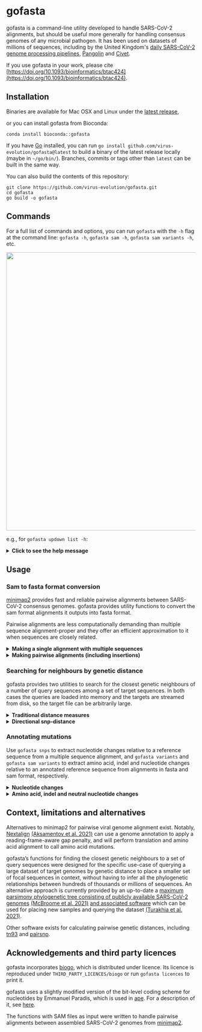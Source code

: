     
# gofasta




gofasta is a command-line utility developed to handle SARS-CoV-2 alignments, but should be useful more generally for handling consensus genomes of any microbial pathogen. It has been used on datasets of millions of sequences, including by the United Kingdom's [daily SARS-CoV-2 genome processing pipelines](https://github.com/COG-UK), [Pangolin](https://github.com/cov-lineages/pangolin) and [Civet](https://github.com/artic-network/civet).

If you use gofasta in your work, please cite [https://doi.org/10.1093/bioinformatics/btac424](https://doi.org/10.1093/bioinformatics/btac424).

## Installation

Binaries are available for Mac OSX and Linux under the [latest release](https://github.com/virus-evolution/gofasta/releases/latest),

or you can install gofasta from Bioconda:

`conda install bioconda::gofasta`

If you have [Go](https://go.dev/) installed, you can run `go install github.com/virus-evolution/gofasta@latest` to build a binary of the latest release locally (maybe in `~/go/bin/`). Branches, commits or tags other than `latest` can be built in the same way.

You can also build the contents of this repository:

```
git clone https://github.com/virus-evolution/gofasta.git
cd gofasta
go build -o gofasta
```

## Commands

For a full list of commands and options, you can run `gofasta` with the `-h` flag at the command line: `gofasta -h`,  `gofasta sam -h`, `gofasta sam variants -h`, etc. 

<p align="center">
  <img src=".github/help.png" alt="" width="738">
</p>



e.g., for `gofasta updown list -h`:

<details><summary><b>Click to see the help message</b></summary>

```
❯ gofasta updown list -h
Generate input CSV files for gofasta updown topranking

Example usage:

	gofasta updown list -r reference.fasta -q alignment.fasta -o mutationlist.csv

Non-ATGC nucleotides are not recommended in the --reference, and --reference and --query must
be aligned to the same thing.

--outfile is a CSV-format file with the columns: query,SNPs,ambiguities,SNPcount,ambcount. There is one row
for each sequence in --query. SNPs is a "|"-delimited list of SNPs relative to --reference. ambiguities is
a "|"-delimited list of ranges (1-based, inclusive) of tracts of ambiguities (anything that isn't ATGC).

Usage:
  gofasta updown list [flags]

Flags:
  -q, --query string     Alignment of sequences to parse, in fasta format (default "stdin")
  -o, --outfile string   Output to write (default "stdout")
  -h, --help             help for list

Global Flags:
  -r, --reference string   Reference sequence, in fasta format, which is treated as the root of the imaginary tree
```
</details>

## Usage

### Sam to fasta format conversion

[minimap2](https://github.com/lh3/minimap2) provides fast and reliable pairwise alignments between SARS-CoV-2 consensus genomes. gofasta provides utility functions to convert the sam format alignments it outputs into fasta format.

Pairwise alignments are less computationally demanding than multiple sequence alignment-proper and they offer an efficient approximation to it when sequences are closely related.

<details><summary><b>Making a single alignment with multiple sequences</b></summary>
</br>

This is the pipeline currently used by [Pangolin](https://github.com/cov-lineages/pangolin):

```
minimap2 -a -x asm20 --sam-hit-only --secondary=no --score-N=0 MN908947.fa unaligned.consensus.fasta -o aligned.sam

gofasta sam toMultiAlign -s aligned.sam --start 266 --end 29674 --pad -o aligned.fasta
```

`MN908947.fa` is the reference genome for SARS-CoV-2 (here is its [Genbank accession](https://www.ncbi.nlm.nih.gov/nuccore/MN908947.3)), and `unaligned.consensus.fasta` contains all your consensus genomes (in one file). In this case we've clipped the alignment to just the coding sequence (`--start 266 --end 29674`) but replaced the trimmed regions with `N`s to retain the reference length in the output (`--pad`). <b>Insertions relative to the reference are discarded from the output file so everything is the same (== reference) length.</b>


minimap2 and gofasta can both make use of multiple threads. Additionally, minimap2 writes to stdout by default and gofasta reads from stdin if we don't specify a file for `-s`, so we can avoid writing the intermediate sam to disk entirely. Both of these should speed things up:

```
minimap2 -t8 -a -x asm20 --score-N=0 MN908947.fa unaligned.consensus.fasta | gofasta sam toma -t2 > aligned.fasta
```

We give minimap2 more threads here because it's doing more work. `toma` is just an alias for `toMultiAlign`.

<i>But I don't want to have to write all this code every time I want to align something</i>. That's understandable. In which case you could define a shell function in your `~/.zshrc` or `~/.bashrc` file, something like:

```
function align() {
  minimap2 -a -x asm20 --score-N=0 ~/path/to/MN908947.fa $1 | gofasta sam toma
}
```

and then you can run `align unaligned.consensus.fasta > aligned.fasta` in your terminal.

</details>

<details><summary><b>Making pairwise alignments (including insertions)</b></summary>
</br>
gofasta will also convert the minimap2 alignment into pairwise alignments, writing one file per consensus genome, including insertions relative to the reference and writing the reference itself to the output files:

```
minimap2 -a -x asm20 --score-N=0 MN908947.fa unaligned.consensus.fasta |\
  gofasta sam toPairAlign -r MN908947.fa -o outputdir
```

`outputdir` is a directory which will be created if it does not already exist. Individual fasta files will be written to `outputdir/*fasta`. Filenames are derived from the fasta descriptions (with `/` replaced by `_`).

Just as with `toMultiAlign`, you can clip the alignments to coordinates of your choosing. For example, if you are only interested in the Spike region:

```
minimap2 -a -x asm20 --score-N=0 MN908947.fa unaligned.consensus.fasta |\
  gofasta sam topa -r MN908947.fa --start 21563 --end 25384 -o outputdir
```

`--start` and `--end` are 1-based inclusive, and they are <i>in reference coordinates</i>. So you will get the region corresponding to the reference Spike regardless of insertions or deletions anywhere in your query genome.

There is no `--pad` option for `toPairAlign` because we don't expect all the sequences to be reference length.

</details>

### Searching for neighbours by genetic distance

gofasta provides two utilities to search for the closest genetic neighbours of a number of query sequences among a set of target sequences. In both cases the queries are loaded into memory and the targets are streamed from disk, so the target file can be arbitrarily large.

<details><summary><b>Traditional distance measures</b></summary>
</br>

Use `gofasta closest` to find the closest neighbours by traditional genetic distance measures:

```
❯ gofasta closest --help | sed -n '/Flags/,$p'
Flags:
  -t, --threads int       Number of CPUs to use (Default: all available CPUs)
      --query string      Alignment of sequences to find neighbours for, in fasta format
      --target string     Alignment of sequences to search for neighbours in, in fasta format
  -m, --measure string    which distance measure to use (raw, snp or tn93) (default "raw")
  -n, --number int        (Optional) the closest n sequences to each query will be returned
  -d, --max-dist string   (Optional) return all sequences less than or equal to this distance away
  -o, --outfile string    The output file to write (default "stdout")
      --table             write a long-form table of the output
  -h, --help              help for closest
```
 The available distance measures are `raw` (the default) which is the number of nucleotide differences <i>per site</i> ; `snp`, which is the total number of nucleotide differences, and `tn93`, which is [Tamura and Nei's (1993) evolutionary distance](https://academic.oup.com/mbe/article/10/3/512/1016366).

raw distance is calculated as: `l_d / (l_d + l_s)`, where `l_d` is the number of sites which are certainly different between two sequences and `l_s` is the number of sites which are certainly the same.

snp distance = `l_d`. For both the raw and snp distances, ambiguous IUPAC codes are treated as the set of bases that they represent.

tn93 distance is calculated according to equation (7) in [the paper](https://academic.oup.com/mbe/article/10/3/512/1016366). Only `ATGC` bases are considered when calculating this measure.

The routine is parallelised across queries, so there is no point setting `-t` greater than the number of sequences in `--query`.

</details>

<details><summary><b>Directional snp-distance</b></summary>
</br>

Use `gofasta updown topranking` to find the closest neighbours by (directional) snp distance. This is the routine used by [Civet3](https://github.com/artic-network/civet):

```
❯ gofasta updown topranking -h | sed -n '/Flags/,$p'
Flags:
  -q, --query string             File with sequences to find neighbours for. Either the CSV output of gofasta updown list, or an alignment in fasta format
  -t, --target string            File of sequences to look for neighbours in. Either the CSV output of gofasta updown list, or an alignment in fasta format
  -o, --outfile string           CSV-format file of closest neighbours to write (default "stdout")
      --table                    write a long-form table of the output
      --ignore string            Optional plain text file of IDs to ignore in the target file when searching for neighbours
      --dist-all int             Maximum allowed SNP-distance between target and query sequence in any direction. Overrides the settings below
      --dist-up int              Maximum allowed SNP-distance from query for sequences in the parent bin
      --dist-down int            Maximum allowed SNP-distance from query for sequences in the child bin
      --dist-side int            Maximum allowed SNP-distance from query for sequences in the sibling bin
      --size-total int           Max number of neighbours to find (attempts to split equally between same/up/down/side). A hard limit
      --size-up int              Max number of closest parent sequences to find, if size-total not specified. A soft limit unless --no-fill
      --size-down int            Max number of closest child sequences to find, if size-total not specified. A soft limit unless --no-fill
      --size-side int            Max number of closest sibling sequences to find, if size-total not specified. A soft limit unless --no-fill
      --size-same int            Max number of identical sequences to find, if size-total not specified. A soft limit unless --no-fill
      --threshold-pair float32   Up to this proportion of consequential sites is allowed to be ambiguous in either sequence for each pairwise comparison (default 0.1)
      --threshold-target int     Target can have at most this number of ambiguities to be considered (default 10000)
      --dist-push int            Push the --dist boundaries outwards so that bins have at least these many closest SNP-distances for which there are neighbours, where possible
      --no-fill                  Don't make up for a shortfall in any of --size-up, -down, -side or -same by increasing the count for other bins
  -h, --help                     help for topranking

Global Flags:
  -r, --reference string   Reference sequence, in fasta format, which is treated as the root of the imaginary tree
```

This routine has the potential to be faster than traditional genetic distance measures. It uses patterns of derived mutations to make inferences about the likely phylogenetic relationships between closely related sequences. Briefly, sequences are compressed so that they are represented by only their ATGC nucleotide differences from a common reference sequence, which is treated like the root of an imaginary tree. SNPs can either be unique to the query sequence, unique to the target sequence, or present in the intersection of the two. SNPs present in the intersection are interpreted as representing shared ancestry between query and target, whereas an excess of SNPs in either the query or target set can be interpreted to give directionality relative to a root sequence. See [the Civet preprint](https://www.medrxiv.org/content/10.1101/2021.12.13.21267267v1) for a detailed explanation of the scheme (Figure 2 and Figure S1). 

The input `--query` and `--target` files can either be alignments in fasta format, or they can be csv-format files produced by `gofasta updown list` (or one of each). Using the csv-format files should be faster to the extent that they are quicker to read from disk compared to alignments, which initially contain the information for every site.

An example of command-line use and more explanation is available by running `gofasta updown topranking --help`.

</details>

### Annotating mutations

Use `gofasta snps` to extract nucleotide changes relative to a reference sequence from a multiple sequence alignment, and `gofasta variants` and `gofasta sam variants` to extract amino acid, indel and nucleotide changes relative to an annotated reference sequence from alignments in fasta and sam format, respectively.

<details><summary><b>Nucleotide changes</b></summary>
</br>

`gofasta snps` will list all the nucleotide changes in a multiple sequence alignment (`--query`) compared to a reference sequence which is provided in a separate file (`--reference`). The two files have to be the same width (i.e. aligned to the same thing).

```
❯ gofasta snps -h | sed -n '/Flags/,$p'
Flags:
  -r, --reference string   Reference sequence, in fasta format
  -q, --query string       Alignment of sequences to find snps in, in fasta format (default "stdin")
  -o, --outfile string     Output to write (default "stdout")
      --hard-gaps          Don't treat alignment gaps as missing data
      --aggregate          Report the proportions of each change
      --threshold float    If --aggregate, only report snps with a freq greater than or equal to this value
  -h, --help               help for snps
```

The basic usage creates a csv file with a header and a line for each sequence in `--query`. The first column is the sequence name, and the second column is a '|'-delimited list of nucleotide changes who format is: reference allele, 1-based position in alignment coordinates, query allele.

IUPAC ambiguity codes are treated as the set of bases that they represent, and only certainly-different changes are reported. For example an output of `A101S` is possible, but `A101W` is not. Alignment gaps (`-`) are treated like `N`s (aNy base) unless you use `--hard-gaps`.
```
❯ gofasta snps -r MN908947.fa -q aligned.fasta -o snps.csv
❯
❯ head -n2 snps.csv
query,SNPs
query1,T670G|G4184A|C4321T|C9344T|A9424G|C9534T|C10198T|G10447A|C10449A|G12160A|C12880T|C14408T|C15714T|C17410T|C19955T|A20055G|T21570G|C21618T|G21987A|T22200G|G22578A|T22679C|C22686T|A22688G|A23403G|C23525T|T23599G|C23604A|C23854A|G23948T|T24469A|C25000T|C26060T|C26270T|G27382C|A27383T|T27384C|G27788T|C27807T|A28271T|C28311T|C28724T|G28881A|G28882A|G28883C|A29510C
```

If you invoke `--aggregate`, the proportion of each change in the whole alignment is written.
```
❯ gofasta snps -r MN908947.fa -q aligned.fasta --aggregate
SNP,frequency
C44T,0.250000000
C241T,0.750000000
T670G,0.916666667
C1314T,0.083333333
C1613A,0.083333333
C1684T,0.083333333
C2790T,0.833333333
C3037T,0.833333333
...
```

</details>

<details><summary><b>Amino acid, indel and neutral nucleotide changes</b></summary>
</br>

If you provide an annotation, gofasta can also annotate amino acid changes relative to a reference sequence. The annotation can be provided in [genbank flat file format](https://www.ncbi.nlm.nih.gov/Sitemap/samplerecord.html) or [gff version 3 format](https://github.com/The-Sequence-Ontology/Specifications/blob/master/gff3.md). Examples of both for SARS-CoV-2 are available under `resources/` in this repository.

The two relevant routines are `gofasta variants` (for annotating mutations in alignments in fasta format) and `gofasta sam variants` (for annotating mutations in alignments in sam format). They should give the same output for the same alignment and the same annotation. Multiple sequence alignments in fasta format don't need to be in reference coordinates for `gofasta variants`, but if they aren't, a sequence in the same space as the annotation must be present in the alignment. If the alignment is being read from stdin, this sequence must be the first sequence in the alignment, but doesn't have to be if the file is being read from disk. The reference sequence in fasta format needs to be provided to `gofasta sam variants` unless it is present in your annotation. As usual, run either command with the `-h` flag for example command lines and detailed help.

For a genbank format annotation, the annotation will be parsed such that the genome is split into protein-coding regions based on CDS features, and intergenic regions (everything that isn't in CDS). Mutations are then annotated with `ins` (insertion), `del` (deletion), `aa` (amino acid change) or `nuc` (a nucleotide change that isn't in a codon that is represented by an amino acid change) - for the last one these can be in intergenic sequence, or they can be synonymous changes in CDS.

gff format annotation gives you more flexibility for naming amino acid changes. Currently, the annotation will be parsed such that the genome is split into protein-coding regions based on feature lines whose `type` (in column 3) is either `CDS` or `mature_protein_region_of_CDS`, and intergenic regions (everything else). For the purposes of annotating amino acids, `CDS` or `mature_protein_region_of_CDS` feature lines that have a `Name=something` tag,value pair in the attributes column (column 9) will be represented in the output. Thus you can define regions as protein-coding using a `CDS` feature line (for example orf1a in SARS-CoV-2) but annotate amino acid changes in its constituent protein products using `mature_protein_region_of_CDS` feature lines with `Name=` attributes. [See the example](https://github.com/virus-evolution/gofasta/blob/master/resources/sarscov2-reduced.gff)

Examples of the output formats:

	ins:2028:3 - a 3-base insertion immediately after (1-based) position 2028 in reference coordinates
	del:11288:9 - a 9-base deletion whose first missing nucleotide is at (1-based) position 11288 in reference coordinates
	aa:S:D614G - the amino acid at (1-based) residue 614 in the S gene is a D in the reference and a G in this sequence
	aa:nsp12:P323L - the amino acid at (1-based) residue 323 in the rdrp gene is a P in the reference and an L in this sequence
	nuc:C3037T - the nucleotide at (1-based) position 3037 in reference coordinates is a C in the reference and a T in this sequence

As with `gofasta snps` the default mode writes a csv with one line per query sequence, and each sequence's mutations in the second column. Use `--aggregate` to get the overall frequencies of mutations in the alignment(s).

So, for example, you can find the frequencies of all the amino acid changes at residue 681 in the Spike gene, and the nucleotide changes underlying them, from the sample of SARS-CoV-2 sequences in `aligned.fasta` like:

```
❯ gofasta variants --msa aligned.fasta --annotation MN908947.gb --aggregate --append-snps | grep "^aa:S:P681"
aa:S:P681H(nuc:C23604A),0.004000000
aa:S:P681R(nuc:C23604G),0.983000000
```

or find which sequences have `P681H`:
```
❯ gofasta variants --msa aligned.fasta --annotation MN908947.gb | grep "S:P681H" | cut -d, -f1
COGUK/PHEC-XXXX107/PHEC
COGUK/PHEC-XXXX003/PHEC
COGUK/PHEC-XXXX996/PHEC
COGUK/PHEC-XXXX544/PHEC
```

</details>

## Context, limitations and alternatives

Alternatives to minimap2 for pairwise viral genome alignment exist. Notably, [Nextalign](https://github.com/nextstrain/nextclade) [(Aksamentov et al. 2021)](https://joss.theoj.org/papers/10.21105/joss.03773.pdf) can use a genome annotation to apply a reading-frame-aware gap penalty, and will perform translation and amino acid alignment to call amino acid mutations. 

gofasta’s functions for finding the closest genetic neighbours to a set of query sequences were designed for the specific use-case of querying a large dataset of target genomes by genetic distance to place a smaller set of focal sequences in context, without having to infer all the phylogenetic relationships between hundreds of thousands or millions of sequences. An alternative approach is currently provided by an up-to-date a [maximum parsimony phylogenetic tree consisting of publicly available SARS-CoV-2 genomes](https://hgdownload.soe.ucsc.edu/goldenPath/wuhCor1/UShER_SARS-CoV-2/) [(McBroome et al. 2021)](https://academic.oup.com/mbe/article/38/12/5819/6361626) [and associated software](https://github.com/yatisht/usher) which can be used for placing new samples and querying the dataset [(Turakhia et al. 2021)](https://www.nature.com/articles/s41588-021-00862-7).

Other software exists for calculating pairwise genetic distances, including [tn93](https://github.com/veg/tn93) and [pairsnp](https://github.com/gtonkinhill/pairsnp).

## Acknowledgements and third party licences

gofasta incorporates [bíogo](https://github.com/biogo/biogo), which is distributed under licence. Its licence is reproduced under `THIRD_PARTY_LICENCES/biogo` or run `gofasta licences` to print it.

gofasta uses a slightly modified version of the bit-level coding scheme for nucleotides by Emmanuel Paradis, which is used in [ape](https://doi.org/10.1093/bioinformatics/btg412). For a description of it, see [here](https://emmanuelparadis.github.io/misc/BitLevelCodingScheme.html).

The functions with SAM files as input were written to handle pairwise alignments between assembled SARS-CoV-2 genomes from [minimap2](https://github.com/lh3/minimap2).

